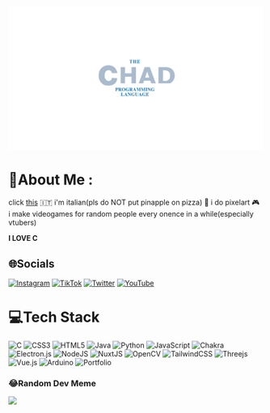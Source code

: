 ![banner](banner.png "the chad language!!")

# 💫About Me :
click [this](https://doggoland-b72ca.web.app/)
🇮🇹   i'm italian(pls do NOT put pinapple on pizza)
🎨 i do pixelart
🎮 i make videogames for random people every onence in a while(especially vtubers)

**I LOVE C**

## 🌐Socials
[![Instagram](https://img.shields.io/badge/Instagram-%23E4405F.svg?logo=Instagram&logoColor=white)](https://instagram.com/_nvh.cha) [![TikTok](https://img.shields.io/badge/TikTok-%23000000.svg?logo=TikTok&logoColor=white)](https://tiktok.com/@nvh_cha) [![Twitter](https://img.shields.io/badge/Twitter-%231DA1F2.svg?logo=Twitter&logoColor=white)](https://twitter.com/nvh_cha) [![YouTube](https://img.shields.io/badge/YouTube-%23FF0000.svg?logo=YouTube&logoColor=white)](https://youtube.com/c/nvh_cha) 

# 💻Tech Stack
![C](https://img.shields.io/badge/c-%2300599C.svg?style=for-the-badge&logo=c&logoColor=white) ![CSS3](https://img.shields.io/badge/css3-%231572B6.svg?style=for-the-badge&logo=css3&logoColor=white) ![HTML5](https://img.shields.io/badge/html5-%23E34F26.svg?style=for-the-badge&logo=html5&logoColor=white) ![Java](https://img.shields.io/badge/java-%23ED8B00.svg?style=for-the-badge&logo=java&logoColor=white) ![Python](https://img.shields.io/badge/python-3670A0?style=for-the-badge&logo=python&logoColor=ffdd54) ![JavaScript](https://img.shields.io/badge/javascript-%23323330.svg?style=for-the-badge&logo=javascript&logoColor=%23F7DF1E) ![Chakra](https://img.shields.io/badge/chakra-%234ED1C5.svg?style=for-the-badge&logo=chakraui&logoColor=white) ![Electron.js](https://img.shields.io/badge/Electron-191970?style=for-the-badge&logo=Electron&logoColor=white) ![NodeJS](https://img.shields.io/badge/node.js-6DA55F?style=for-the-badge&logo=node.js&logoColor=white) ![NuxtJS](https://img.shields.io/badge/Nuxt-black?style=for-the-badge&logo=nuxt.js&logoColor=white) ![OpenCV](https://img.shields.io/badge/opencv-%23white.svg?style=for-the-badge&logo=opencv&logoColor=white) ![TailwindCSS](https://img.shields.io/badge/tailwindcss-%2338B2AC.svg?style=for-the-badge&logo=tailwind-css&logoColor=white) ![Threejs](https://img.shields.io/badge/threejs-black?style=for-the-badge&logo=three.js&logoColor=white) ![Vue.js](https://img.shields.io/badge/vuejs-%2335495e.svg?style=for-the-badge&logo=vuedotjs&logoColor=%234FC08D) ![Arduino](https://img.shields.io/badge/-Arduino-00979D?style=for-the-badge&logo=Arduino&logoColor=white) ![Portfolio](https://img.shields.io/badge/Portfolio-%23000000.svg?style=for-the-badge&logo=firefox&logoColor=#FF7139)

### 😂Random Dev Meme
<img src="https://random-memer.herokuapp.com/" width="512px"/>
